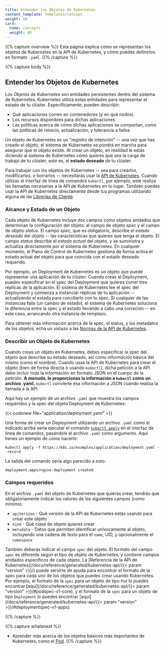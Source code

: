 ```yaml
---
title: Entender los Objetos de Kubernetes
content_template: templates/concept
weight: 10
card: 
  name: concepts
  weight: 40
---
```


{{% capture overview %}}
Esta página explica cómo se representan los objetos de Kubernetes en la API de Kubernetes, y cómo puedes definirlos en formato `.yaml`.
{{% /capture %}}

{{% capture body %}}
## Entender los Objetos de Kubernetes

Los *Objetos de Kubernetes* son entidades persistentes dentro del sistema de Kubernetes. Kubernetes utiliza estas entidades para representar el estado de tu clúster. Específicamente, pueden describir:

* Qué aplicaciones corren en contenedores (y en qué nodos)
* Los recursos disponibles para dichas aplicaciones
* Las políticas acerca de cómo dichas aplicaciones se comportan, como las políticas de reinicio, actualización, y tolerancia a fallos

Un objeto de Kubernetes es un "registro de intención" -- una vez que has creado el objeto, el sistema de Kubernetes se pondrá en marcha para asegurar que el objeto existe. Al crear un objeto, en realidad le estás diciendo al sistema de Kubernetes cómo quieres que sea la carga de trabajo de tu clúster; esto es, el **estado deseado** de tu clúster.

Para trabajar con los objetos de Kubernetes -- sea para crearlos, modificarlos, o borrarlos -- necesitarás usar la [API de Kubernetes](/docs/concepts/overview/kubernetes-api/). Cuando utilizas el interfaz de línea de comandos `kubectl`, por ejemplo, este realiza las llamadas necesarias a la API de Kubernetes en tu lugar. También puedes usar la API de Kubernetes directamente desde tus programas utilizando alguna de las [Librerías de Cliente](/docs/reference/using-api/client-libraries/).

### Alcance y Estado de un Objeto

Cada objeto de Kubernetes incluye dos campos como objetos anidados que determinan la configuración del objeto: el campo de objeto *spec* y el campo de objeto *status*. El campo *spec*, que es obligatorio, describe el *estado deseado* del objeto -- las características que quieres que tenga el objeto. El campo *status* describe el *estado actual* del objeto, y se suministra y actualiza directamente por el sistema de Kubernetes. En cualquier momento, el Plano de Control de Kubernetes gestiona de forma activa el estado actual del objeto para que coincida con el estado deseado requerido.


Por ejemplo, un Deployment de Kubernetes es un objeto que puede representar una aplicación de tu clúster. Cuando creas el Deployment, puedes especificar en el spec del Deployment que quieres correr tres réplicas de la aplicación. El sistema de Kubernetes lee el spec del Deployment y comienza a instanciar réplicas de tu aplicación -- actualizando el estado para conciliarlo con tu spec. Si cualquier de las instancias falla (un cambio de estado), el sistema de Kubernetes soluciona la diferencia entre la spec y el estado llevando a cabo una correción -- en este caso, arrancando otra instancia de remplazo.

Para obtener más información acerca de la spec, el status, y los metadatos de los objetos, echa un vistazo a las [Normas de la API de Kubernetes](https://git.k8s.io/community/contributors/devel/sig-architecture/api-conventions.md).

### Describir un Objeto de Kubernetes

Cuando creas un objeto en Kubernetes, debes especificar la spec del objeto que describe su estado deseado, así como información básica del mismo (como el nombre). Cuando usas la API de Kubernetes para crear el objeto (bien de forma directa o usando `kubectl`), dicha petición a la API debe incluir toda la información en formato JSON en el cuerpo de la petición. **A menudo, le proporcionas la información a `kubectl` como un archivo .yaml.** `kubectl` convierte esa información a JSON cuando realiza la llamada a la API.

Aquí hay un ejemplo de un archivo `.yaml` que muestra los campos requeridos y la spec del objeto Deployment de Kubernetes:

{{< codenew file="application/deployment.yaml" >}}

Una forma de crear un Deployment utilizando un archivo `.yaml` como el indicado arriba sería ejecutar el comando
[`kubectl apply`](/docs/reference/generated/kubectl/kubectl-commands#apply) 
en el interfaz de línea de comandos, pasándole el archivo `.yaml` como argumento. Aquí tienes un ejemplo de cómo hacerlo:

```shell
kubectl apply -f https://k8s.io/examples/application/deployment.yaml --record
```

La salida del comando sería algo parecido a esto:

```shell
deployment.apps/nginx-deployment created
```

### Campos requeridos

En el archivo `.yaml` del objeto de Kubernetes que quieras crear, tendrás que obligatoriamente indicar los valores de los siguientes campos (como mínimo):

* `apiVersion` - Qué versión de la API de Kubernetes estás usando para crear este objeto
* `kind` - Qué clase de objeto quieres crear
* `metadata` - Datos que permiten identificar unívocamente al objeto, incluyendo una cadena de texto para el `name`, UID, y opcionalmente el `namespace`

También deberás indicar el campo `spec` del objeto. El formato del campo `spec` es diferente según el tipo de objeto de Kubernetes, y contiene campos anidados específicos de cada objeto. La [Referencia de la API de Kubernetes](/docs/reference/generated/kubernetes-api/{{< param "version" >}}/) puede servirte de ayuda para encontrar el formato de la spec para cada uno de los objetos que puedes crear usando Kubernetes.
Por ejemplo, el formato de la `spec` para un objeto de tipo `Pod` lo puedes encontrar 
[aquí](/docs/reference/generated/kubernetes-api/{{< param "version" >}}/#podspec-v1-core),
y el formato de la `spec` para un objeto de tipo `Deployment` lo puedes encontrar
[aquí](/docs/reference/generated/kubernetes-api/{{< param "version" >}}/#deploymentspec-v1-apps).

{{% /capture %}}

{{% capture whatsnext %}}
* Aprender más acerca de los objetos básicos más importantes de Kubernetes, como el [Pod](/docs/concepts/workloads/pods/pod-overview/).
{{% /capture %}}


